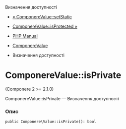 Визначення доступності

-   [« ComponereValue::setStatic](componere-value.setstatic.html)
    
-   [ComponereValue::isProtected »](componere-value.isprotected.html)
    
-   [PHP Manual](index.html)
    
-   [ComponereValue](class.componere-value.html)
    
-   Визначення доступності
    

# ComponereValue::isPrivate

(Componere 2 >= 2.1.0)

ComponereValue::isPrivate — Визначення доступності

### Опис

```methodsynopsis
public Componere\Value::isPrivate(): bool
```